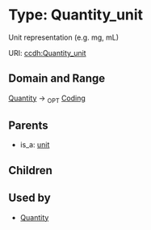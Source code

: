 
# Type: Quantity_unit


Unit representation (e.g. mg, mL)

URI: [ccdh:Quantity_unit](https://ccdh.example.org/ccdh/Quantity_unit)


## Domain and Range

[Quantity](Quantity.md) ->  <sub>OPT</sub> [Coding](Coding.md)

## Parents

 *  is_a: [unit](unit.md)

## Children


## Used by

 * [Quantity](Quantity.md)
